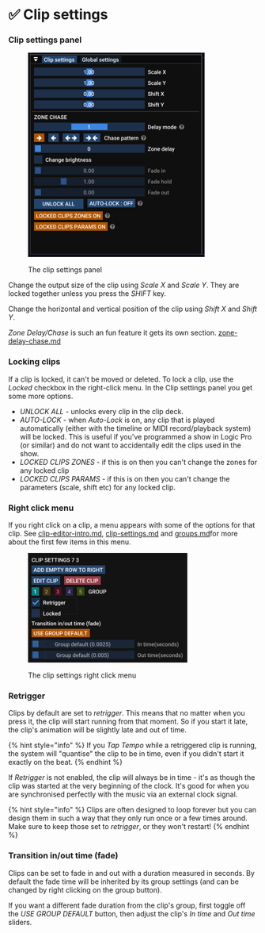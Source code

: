 # ✅ Clip settings

### Clip settings panel

<figure><img src="../.gitbook/assets/clip-settings-clip-settings-panel" alt="" width="357"><figcaption><p>The clip settings panel</p></figcaption></figure>

Change the output size of the clip using _Scale X_ and _Scale Y_. They are locked together unless you press the _SHIFT_ key.&#x20;

Change the horizontal and vertical position of the clip using _Shift X_ and _Shift Y_.

_Zone Delay/Chase_ is such an fun feature it gets its own section. [zone-delay-chase.md](zone-delay-chase.md "mention")

### Locking clips

If a clip is locked, it can't be moved or deleted. To lock a clip, use the _Locked_ checkbox in the right-click menu. In the Clip settings panel you get some more options.

* _UNLOCK ALL -_ unlocks every clip in the clip deck.&#x20;
* _AUTO-LOCK_ - when _Auto-Lock_ is on, any clip that is played automatically (either with the timeline or MIDI record/playback system) will be locked. This is useful if you've programmed a show in Logic Pro (or similar) and do not want to accidentally edit the clips used in the show.&#x20;
* _LOCKED CLIPS ZONES_ - if this is on then you can't change the zones for any locked clip
* _LOCKED CLIPS PARAMS_ - if this is on then you can't change the parameters (scale, shift etc) for any locked clip.&#x20;

### Right click menu

If you right click on a clip, a menu appears with some of the options for that clip. See [clip-editor-intro.md](../clip-editor/clip-editor-intro.md "mention"), [clip-settings.md](clip-settings.md "mention") and [groups.md](groups.md "mention")for more about the first few items in this menu.&#x20;

<figure><img src="../.gitbook/assets/Screenshot 2025-01-14 at 11.22.48.png" alt="" width="322"><figcaption><p>The clip settings right click menu</p></figcaption></figure>

### Retrigger

Clips by default are set to _retrigger_. This means that no matter when you press it, the clip will start running from that moment. So if you start it late, the clip's animation will be slightly late and out of time. &#x20;

{% hint style="info" %}
If you _Tap Tempo_ while a retriggered clip is running, the system will "quantise" the clip to be in time, even if you didn't start it exactly on the beat.&#x20;
{% endhint %}

If _Retrigger_ is not enabled, the clip will always be in time - it's as though the clip was started at the very beginning of the clock. It's good for when you are synchronised perfectly with the music via an external clock signal. &#x20;

{% hint style="info" %}
Clips are often designed to loop forever but you can design them in such a way that they only run once or a few times around. Make sure to keep those set to _retrigger_, or they won't restart!
{% endhint %}



### Transition in/out time (fade)

Clips can be set to fade in and out with a duration measured in seconds. By default the fade time will be inherited by its group settings (and can be changed by right clicking on the group button).&#x20;

If you want a different fade duration from the clip's group, first toggle off the _USE GROUP DEFAULT_ button, then adjust the clip's _In time_ and _Out time_ sliders.&#x20;





